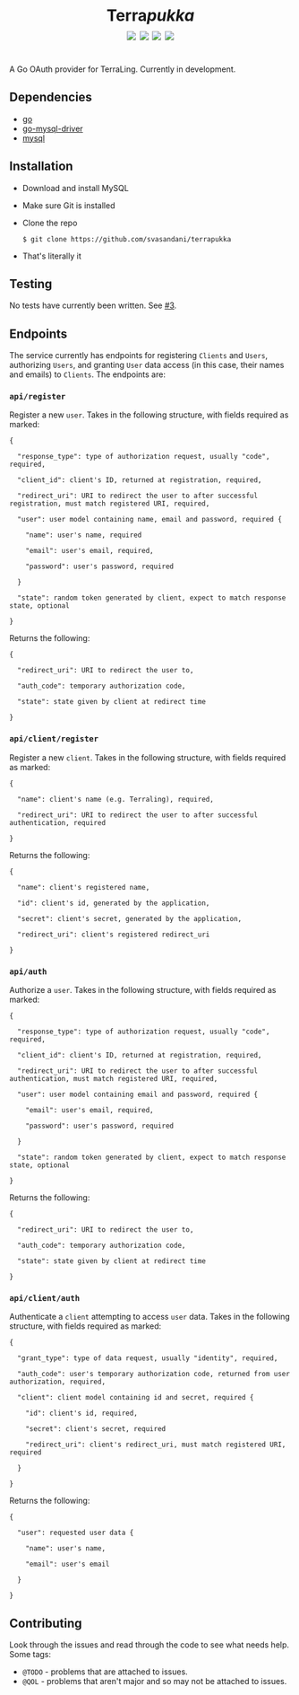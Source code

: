 <h1 align="center">Terra<i>pukka</i><br>
<img src="https://img.shields.io/github/languages/code-size/svasandani/terrapukka" />
<img src="https://img.shields.io/github/license/svasandani/terrapukka" />
<img src="https://img.shields.io/github/last-commit/svasandani/terrapukka" />
<img src="https://img.shields.io/github/go-mod/go-version/svasandani/terrapukka" />
<br>
</h1>
<br>
A Go OAuth provider for TerraLing. Currently in development.

## Dependencies
- [go](https://golang.org)
- [go-mysql-driver](https://github.com/go-sql-driver/mysql)
- [mysql](https://mysql.com)

## Installation
- Download and install MySQL
- Make sure Git is installed
- Clone the repo

  `$ git clone https://github.com/svasandani/terrapukka`

- That's literally it

## Testing
No tests have currently been written. See [#3](https://github.com/svasandani/terrapukka/issues/3).

## Endpoints
The service currently has endpoints for registering `Clients` and `Users`, authorizing `Users`, and granting `User` data access (in this case, their names and emails) to `Clients`. The endpoints are:

### `api/register`

  Register a new `user`. Takes in the following structure, with fields required as marked:
  ```
  {

    "response_type": type of authorization request, usually "code", required,

    "client_id": client's ID, returned at registration, required,

    "redirect_uri": URI to redirect the user to after successful registration, must match registered URI, required,

    "user": user model containing name, email and password, required {

      "name": user's name, required

      "email": user's email, required,

      "password": user's password, required

    }

    "state": random token generated by client, expect to match response state, optional

  }
  ```

  Returns the following:
  ```
  {

    "redirect_uri": URI to redirect the user to,

    "auth_code": temporary authorization code,

    "state": state given by client at redirect time

  }
  ```

### `api/client/register`

  Register a new `client`. Takes in the following structure, with fields required as marked:
  ```
  {

    "name": client's name (e.g. Terraling), required,

    "redirect_uri": URI to redirect the user to after successful authentication, required

  }
  ```

  Returns the following:
  ```
  {

    "name": client's registered name,

    "id": client's id, generated by the application,

    "secret": client's secret, generated by the application,

    "redirect_uri": client's registered redirect_uri

  }
  ```

### `api/auth`

  Authorize a `user`. Takes in the following structure, with fields required as marked:
  ```
  {

    "response_type": type of authorization request, usually "code", required,

    "client_id": client's ID, returned at registration, required,

    "redirect_uri": URI to redirect the user to after successful authentication, must match registered URI, required,

    "user": user model containing email and password, required {

      "email": user's email, required,

      "password": user's password, required

    }

    "state": random token generated by client, expect to match response state, optional

  }
  ```

  Returns the following:
  ```
  {

    "redirect_uri": URI to redirect the user to,

    "auth_code": temporary authorization code,

    "state": state given by client at redirect time

  }
  ```

### `api/client/auth`

  Authenticate a `client` attempting to access `user` data. Takes in the following structure, with fields required as marked:
  ```
  {

    "grant_type": type of data request, usually "identity", required,

    "auth_code": user's temporary authorization code, returned from user authorization, required,

    "client": client model containing id and secret, required {

      "id": client's id, required,

      "secret": client's secret, required

      "redirect_uri": client's redirect_uri, must match registered URI, required

    }

  }
  ```

  Returns the following:
  ```
  {

    "user": requested user data {

      "name": user's name,

      "email": user's email

    }

  }
  ```

## Contributing
Look through the issues and read through the code to see what needs help. Some tags:
- `@TODO` - problems that are attached to issues.
- `@QOL` - problems that aren't major and so may not be attached to issues.
